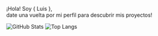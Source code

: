  ¡Hola! Soy { Luis },   
 date una vuelta por mi perfil para descubrir mis proyectos!

![GitHub Stats](https://github-readme-stats.vercel.app/api?username=JarlDaryl&show_icons=true&theme=radical)
![Top Langs](https://github-readme-stats.vercel.app/api/top-langs/?username=JarlDaryl&layout=compact&theme=radical)

